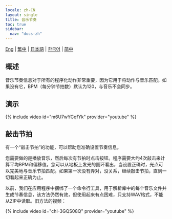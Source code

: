 ```yaml
---
locale: zh-CN
layout: single
title: 音乐节奏
toc: true
sidebar:
  nav: "docs-zh"
---
```

[Eng](/dancexr/features/music_timing) | [繁中](/tw/dancexr/features/music_timing) | [日本語](/jp/dancexr/features/music_timing) | [한국어](/kr/dancexr/features/music_timing) | [简中](/zh/dancexr/features/music_timing)


## 概述
音乐节奏信息对于所有的程序化动作非常重要，因为它用于将动作与音乐匹配。如果没有它，BPM（每分钟节拍数）默认为120，与音乐不会同步。

## 演示
{% include video id="m6U7wYCqfYk" provider="youtube" %}

## 敲击节拍
有一个“敲击节拍”的功能，可以帮助您准确设置节奏信息。

您需要做的是播放音乐，然后每次有节拍时点击按钮。程序需要大约4次敲击来计算平均BPM和偏移值。您可以从地板上发光的圆环看出，当设置正确时，光点可以完美地与音乐节拍匹配。如果第一次没有弄对，没关系，继续敲击节拍，直到一切看起来正确为止。

以前，我们在应用程序中捆绑了一个命令行工具，用于解析库中的每个音乐文件并生成节奏信息，该方法仍然有效，但使用起来有点困难，只支持WAV格式，不能从ZIP中读取。旧方法的视频：

{% include video id="chI-3GQS08Q" provider="youtube" %}